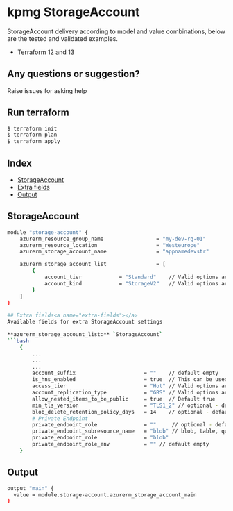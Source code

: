 # kpmg StorageAccount

StorageAccount delivery according to model and value combinations, below are the tested and validated examples.

  - Terraform 12 and 13

## Any questions or suggestion?

Raise issues for asking help

## Run terraform

```bash
$ terraform init
$ terraform plan
$ terraform apply
```

## Index

- [StorageAccount](#storage-account)
- [Extra fields](#extra-fields)
- [Output](#output)

## StorageAccount<a name="storage-account"></a>
```bash
module "storage-account" {
    azurerm_resource_group_name                 = "my-dev-rg-01"
    azurerm_resource_location                   = "Westeurope"
    azurerm_storage_account_name                = "appnamedevstr"

    azurerm_storage_account_list                = [
        {
            account_tier            = "Standard"    // Valid options are Standard and Premium. For FileStorage accounts only Premium is valid.
            account_kind            = "StorageV2"   // Valid options are BlobStorage, BlockBlobStorage, FileStorage, Storage and StorageV2   
        }
    ]
}

## Extra fields<a name="extra-fields"></a>
Available fields for extra StorageAccount settings

**azurerm_storage_account_list:** `StorageAccount`
```bash
    {
        ...
        ...
        ...
        account_suffix                      = ""    // default empty
        is_hns_enabled                      = true  // This can be used with Azure Data Lake Storage Gen 2
        access_tier                         = "Hot" // Valid options are Hot and Cool, defaults to Hot
        account_replication_type            = "GRS" // Valid options are LRS, GRS, RAGRS and ZRS
        allow_nested_items_to_be_public     = true  // Default true
        min_tls_version                     = "TLS1_2" // optional - default "TLS1_2"
        blob_delete_retention_policy_days   = 14    // optional - default 14
        # Private Endpoint
        private_endpoint_role               = ""     // optional - default empty
        private_endpoint_subresource_name   = "blob" // blob, table, queue, file, web, dfs - [default is blob]
        private_endpoint_role               = "blob"
        private_endpoint_role_env           = "" // default empty
    }
```

## Output<a name="output"></a>
```bash
output "main" {
  value = module.storage-account.azurerm_storage_account_main
}
```